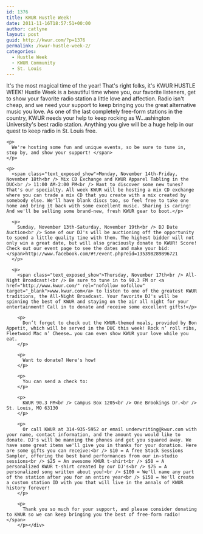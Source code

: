 ```yaml
---
id: 1376
title: KWUR Hustle Week!
date: 2011-11-16T18:57:51+00:00
author: catlyne
layout: post
guid: http://kwur.com/?p=1376
permalink: /kwur-hustle-week-2/
categories:
  - Hustle Week
  - KWUR Community
  - St. Louis
---
```

<div class="pf-content">
  <p>
    It's the most magical time of the year! That's right folks, it's KWUR HUSTLE WEEK! Hustle Week is a beautiful time where you, our favorite listeners, get to show your favorite radio station a little love and affection. Radio isn't cheap, and we need your support to keep bringing you the great alternative music you love. As one of the last completely free-form stations in the country, KWUR needs your help to keep rocking as W<span class="text_exposed_hide">…</span><span class="text_exposed_show">ashington University's best radio station. Anything you give will be a huge help in our quest to keep radio in St. Louis free.</p> 
    
    <p>
      We're hosting some fun and unique events, so be sure to tune in, stop by, and show your support! </span>
    </p>
    
    <p>
      <span class="text_exposed_show">Monday, November 14th-Friday, November 18th<br /> Mix CD Exchange and KWUR Apparel Tabling in the DUC<br /> 11:00 AM-2:00 PM<br /> Want to discover some new tunes? That's our specialty. All week KWUR will be hosting a mix CD exchange where you can trade a mix CD that you create with a mix created by somebody else. We'll have blank discs too, so feel free to take one home and bring it back with some excellent music. Sharing is caring! And we'll be selling some brand-new, fresh KWUR gear to boot.</p> 
      
      <p>
        Sunday, November 13th-Saturday, November 19th<br /> DJ Date Auction<br /> Some of our DJ's will be auctioning off the opportunity to spend a little quality time with them. The highest bidder will not only win a great date, but will also graciously donate to KWUR! Score! Check out our event page to see the dates and make your bid: </span>http://www.facebook.com/#!/event.php?eid=135398289896721
      </p>
      
      <p>
        <span class="text_exposed_show">Thursday, November 17th<br /> All-Night Broadcast!<br /> Be sure to tune in to 90.3 FM or <a href="http://www.kwur.com/" rel="nofollow nofollow" target="_blank">www.kwur.com</a> to listen to one of the greatest KWUR traditions, the All-Night Broadcast. Your favorite DJ's will be spinning the best of KWUR and staying on the air all night for your entertainment! Call in to donate and receive some excellent gifts!</p> 
        
        <p>
          Don’t forget to check out the KWUR-themed meals, provided by Bon Appetit, which will be served in the DUC this week! Rock n’ roll ribs, Fleetwood Mac n’ Cheese… you can even show KWUR your love while you eat.
        </p>
        
        <p>
          Want to donate? Here's how!
        </p>
        
        <p>
          You can send a check to:
        </p>
        
        <p>
          KWUR 90.3 FM<br /> Campus Box 1205<br /> One Brookings Dr.<br /> St. Louis, MO 63130
        </p>
        
        <p>
          Or call KWUR at 314-935-5952 or email underwriting@kwur.com with your name, contact information, and the amount you would like to donate. DJ's will be manning the phones and get you squared away. We have some great items we'll give you in thanks for your donation. Here are some gifts you can receive:<br /> $10 = A free Stack Sessions Sampler, offering the best band performances from our in-studio sessions<br /> $25 = An awesome KWUR t-shirt<br /> $50 = A personalized KWUR t-shirt created by our DJ's<br /> $75 = A personalized song written about you!<br /> $100 = We'll name any part of the station after you for an entire year<br /> $150 = We'll create a custom station ID with you that will live in the annals of KWUR history forever!
        </p>
        
        <p>
          Thank you so much for your support, and please consider donating to KWUR so we can keep bringing you the best of free-form radio!</span>
        </p></div>